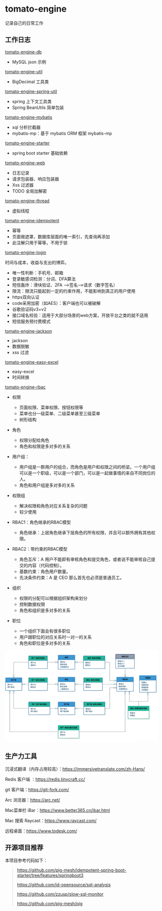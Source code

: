 # tomato-engine
记录自己的日常工作

## 工作日志

 [tomato-engine-db](tomato-engine-db) 

- MySQL json 示例

[tomato-engine-util](tomato-engine-util)

- BigDecimal 工具类

[tomato-engine-spring-util](tomato-engine-spring-util)

- spring 上下文工具类
- Spring BeanUtils 简单包装

 [tomato-engine-mybatis](tomato-engine-mybatis) 

- sql 分析拦截器
- mybatis-mp：基于 mybatis ORM 框架 mybatis-mp

 [tomato-engine-starter](tomato-engine-starter) 

- spring boot starter 基础依赖

 [tomato-engine-web](tomato-engine-web) 

- 日志记录
- 请求包装器、响应包装器
- Xss 过滤器
- TODO 全局加解密

[tomato-engine-thread](tomato-engine-thread)

- 虚拟线程

[tomato-engine-idempotent](tomato-engine-idempotent)

- 幂等
- 页面做遮罩，数据库层面的唯一索引，先查询再添加
- 此注解只用于幂等，不用于锁

[tomato-engine-login](tomato-engine-login)

时间与成本，收益与支出的博弈。

- 唯一性判断：手机号、邮箱
- 登录敏感词检测：分词、DFA算法
- 短信轰炸：滑块验证、2FA -->签名-->请求（数字签名）
- 限流：限流只能起到一定的约束作用，不能影响到真正的用户使用
- https双向认证
- code采用加密（如AES）：客户端也可以被破解
- 谷歌验证码v3+v2
- 接口域名校验：适用于大部分场景的web方案，开放平台之类的就不适用
- 短信服务预付费模式

[tomato-engine-jackson](tomato-engine-jackson)

- jackson
- 数据脱敏
- xss 过滤

 [tomato-engine-easy-excel](tomato-engine-easy-excel) 

- easy-excel
- 时间转换

[tomato-engine-rbac](tomato-engine-rbac)

- 权限
  - 页面权限、菜单权限、按钮权限等
  - 菜单也分一级菜单、二级菜单甚至三级菜单
  - 树形结构
- 角色
  - 权限分配给角色
  - 角色和权限是多对多的关系

- 用户组：
  - 用户组是一群用户的组合，而角色是用户和权限之间的桥梁。一个用户组可以是一个职级，可以是一个部门，可以是一起做事情的来自不同岗位的人。
  - 角色和用户组是多对多的关系
- 权限组
  - 解决权限和角色对应关系复杂的问题
  - 较少使用
- RBAC1：角色继承的RBAC模型
  - 角色继承：上层角色继承下层角色的所有权限，并且可以额外拥有其他权限。

- RBAC2：带约束的RBAC模型
  - 角色互斥：A 用户不能即有审核角色和提交角色，或者说不能审核自己提交的内容（代码控制）。
  - 基数约束：角色用户数量。
  - 先决条件约束：A 是 CEO 那么首先也必须是普通员工。
- 组织
  - 权限的分配可以根据组织架构来划分
  - 控制数据权限
  - 角色和组织是多对多的关系
- 职位
  - 一个组织下面会有很多职位
  - 用户跟职位的对应关系时一对一的关系
  - 角色和职位是多对多的关系

![rbac](./image/rbac.jpeg)

## 生产力工具

沉浸式翻译（内存占用较高）：https://immersivetranslate.com/zh-Hans/ 

Redis 客户端 ：https://redis.tinycraft.cc/

git 客户端：https://git-fork.com/

Arc 浏览器：https://arc.net/

Mac菜单栏 iBar：https://www.better365.cn/ibar.html

Mac 搜索 Raycast：https://www.raycast.com/

远程桌面：https://www.todesk.com/



## 开源项目推荐

本项目参考代码如下：

> https://github.com/pig-mesh/idempotent-spring-boot-starter/tree/features/springboot3
>
> https://github.com/jd-opensource/sql-analysis
>
> https://github.com/zzusp/slow-sql-monitor
>
> https://github.com/pig-mesh/pig
